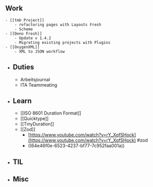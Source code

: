 ## Work
	- [[tmb Project]]
		- refactoring pages with Layouts Fresh
		- Scheme
	- [[Deno Fresh]]
		- Update v 1.4.2
		- Migrating existing projects with Plugins
	- [[OxygenXML]]
		- XML to JSON workflow
- ## Duties
	- Arbeitsjournal
	- ITA Teammeating
- ## Learn
	- [[ISO 8601 Duration Format]]
	- [[Quicktype]]
	- [[TinyDuration]]
	- [[Zod]]
		- [https://www.youtube.com/watch?v=rY_XqfSHock](https://www.youtube.com/watch?v=rY_XqfSHock) #zod
		- ((64e46f0e-6523-4237-bf77-7c952faa001a))
- ## TIL
- ## Misc
